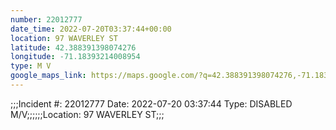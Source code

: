 ```yaml
---
number: 22012777
date_time: 2022-07-20T03:37:44+00:00
location: 97 WAVERLEY ST
latitude: 42.388391398074276
longitude: -71.18393214008954
type: M V
google_maps_link: https://maps.google.com/?q=42.388391398074276,-71.18393214008954
---
```


;;;Incident #: 22012777  Date: 2022-07-20 03:37:44   Type: DISABLED M/V;;;;;;Location: 97 WAVERLEY ST;;;
